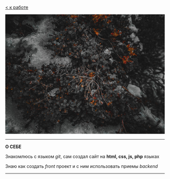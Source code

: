 [< к работе](./world.md)

![git](./assets/murmansk1.png)

---

**О СЕБЕ**

Знакомлюсь с языком *git*, сам создал сайт на **html, css, js, php** языках

Знаю как создать *front* проект и с ним использовать приемы *backend*

---